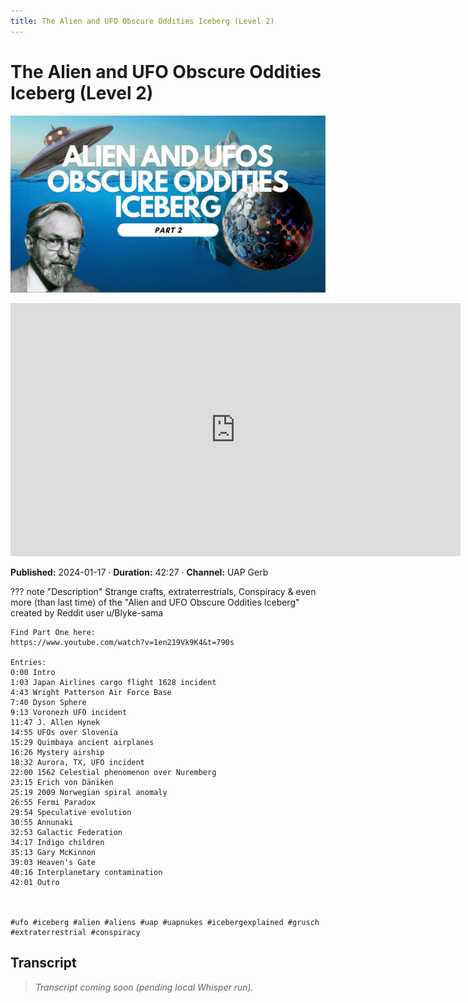 ```yaml
---
title: The Alien and UFO Obscure Oddities Iceberg (Level 2)
---
```


# The Alien and UFO Obscure Oddities Iceberg (Level 2)

![thumbnail](../videos/9FL04mqyZxk-the-alien-and-ufo-obscure-oddities-iceberg-level-2/thumb.jpg)

<iframe width="720" height="405" src="https://www.youtube.com/embed/9FL04mqyZxk" frameborder="0" allowfullscreen></iframe>

**Published:** 2024-01-17  ·  **Duration:** 42:27  ·  **Channel:** UAP Gerb

??? note "Description"
    Strange crafts, extraterrestrials, Conspiracy & even more (than last time) of the "Alien and UFO Obscure Oddities Iceberg" created by Reddit user u/Blyke-sama
    
    Find Part One here: 
    https://www.youtube.com/watch?v=1en219Vk9K4&t=790s
    
    Entries:
    0:00 Intro
    1:03 Japan Airlines cargo flight 1628 incident
    4:43 Wright Patterson Air Force Base
    7:40 Dyson Sphere
    9:13 Voronezh UFO incident 
    11:47 J. Allen Hynek
    14:55 UFOs over Slovenia
    15:29 Quimbaya ancient airplanes
    16:26 Mystery airship
    18:32 Aurora, TX, UFO incident
    22:00 1562 Celestial phenomenon over Nuremberg
    23:15 Erich von Däniken
    25:19 2009 Norwegian spiral anomaly
    26:55 Fermi Paradox
    29:54 Speculative evolution
    30:55 Annunaki
    32:53 Galactic Federation
    34:17 Indigo children
    35:13 Gary McKinnon 
    39:03 Heaven's Gate
    40:16 Interplanetary contamination 
    42:01 Outro
    
    
    
    #ufo #iceberg #alien #aliens #uap #uapnukes #icebergexplained #grusch #extraterrestrial #conspiracy

## Transcript
> _Transcript coming soon (pending local Whisper run)._
